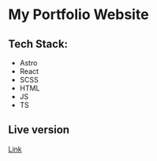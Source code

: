 <h1>My Portfolio Website</h1>
<h2>Tech Stack:</h2>
<ul>
    <li>Astro</li>
    <li>React</li>
    <li>SCSS</li>
    <li>HTML</li>
    <li>JS</li>
    <li>TS</li>
</ul>
<h2>Live version</h2>
<a href="https://krystiano13.github.io/portfolio-new">Link</a>